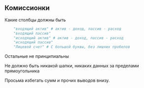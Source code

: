 ## Комиссионки
Какие столбцы должны быть

```python
    "входящий актив" # актив - доход, пассив - расход
    "входящий пассив"
    "исходящий актив" # актив - доход, пассив - расход
    "исходящий пассив"
    "Лицевой счет" # С большой буквы, без лишних пробелов
```
Остальные не принципиальны

Не должно быть никакой шапки, никаких данных за пределами прямоугольника

Просьма избегать сумм и прочих выводов внизу.